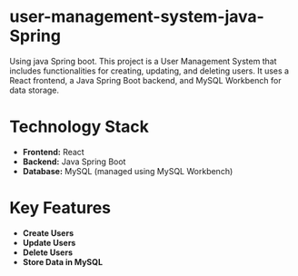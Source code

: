 # user-management-system-java-Spring
Using java Spring boot.
This project is a User Management System that includes functionalities for creating, updating, and deleting users. It uses a React frontend, a Java Spring Boot backend, and MySQL Workbench for data storage.

# Technology Stack
- **Frontend:** React
- **Backend:** Java Spring Boot
- **Database:** MySQL (managed using MySQL Workbench)

# Key Features
- **Create Users**
- **Update Users**
- **Delete Users**
- **Store Data in MySQL**

